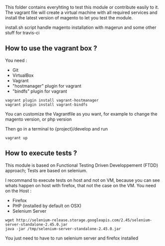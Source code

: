 This folder contains everyhting to test this module or contribute easily to it.
The vagrant file will create a virtual machine with all required services and install the latest version of magento to let you test the module.

install.sh script handle magento installation with magerun and some other stuff for travis-ci

## How to use the vagrant box ?
You need : 
* Git
* VirtualBox
* Vagrant
* "hostmanager" plugin for vagrant 
* "bindfs" plugin for vagrant 

```
vagrant plugin install vagrant-hostmanager
vagrant plugin install vagrant-bindfs
```

You can customize the Vagrantfile as you want, for example to change the magento version, or php version

Then go in a terminal to {project}/develop and run 
```
vagrant up
```

## How to execute tests ?
This module is based on Functional Testing Driven Developpement (FTDD) approach; Tests are based on selenium.

I recommand to execute tests on host and not on VM, because you can see whats happen on host with firefox, that not the case on the VM.
You need on the Host :
* Firefox
* PHP (installed by default on OSX)
* Selenium Server
```
wget http://selenium-release.storage.googleapis.com/2.45/selenium-server-standalone-2.45.0.jar
java -jar /tmp/selenium-server-standalone-2.45.0.jar
```

You just need to have to run selenium server and firefox installed 